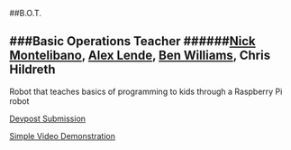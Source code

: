 ##B.O.T.

###Basic Operations Teacher
######[Nick Montelibano](https://github.com/nmont), [Alex Lende](https://github.com/ajlende), [Ben Williams](https://github.com/bennig123), Chris Hildreth
------

Robot that teaches basics of programming to kids through a Raspberry Pi robot

[Devpost Submission](http://devpost.com/software/bot-8qec9n)

[Simple Video Demonstration](https://www.youtube.com/watch?v=_qIEhi0IRPA)
